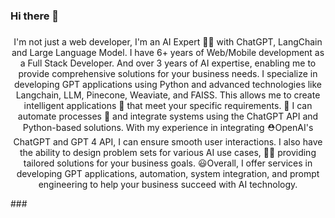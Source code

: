 ### Hi there 👋
###
<p align="center">
I'm not just a web developer, I'm an AI Expert 👍🏻 with ChatGPT, LangChain and Large Language Model.
I have 6+ years of Web/Mobile development as a Full Stack Developer.
And over 3 years of AI expertise, enabling me to provide comprehensive solutions for your business needs.
I specialize in developing GPT applications using Python and advanced technologies like Langchain, LLM, Pinecone, Weaviate, and FAISS.
This allows me to create intelligent applications 📱 that meet your specific requirements. 💉
I can automate processes 🏧 and integrate systems using the ChatGPT API and Python-based solutions.
With my experience in integrating ⛑OpenAI's ChatGPT and GPT 4 API, I can ensure smooth user interactions.
I also have the ability to design problem sets for various AI use cases, 💪🏻 providing tailored solutions for your business goals.
😃Overall, I offer services in developing GPT applications, automation, system integration, and prompt engineering to help your business succeed with AI technology.
</p>
###
